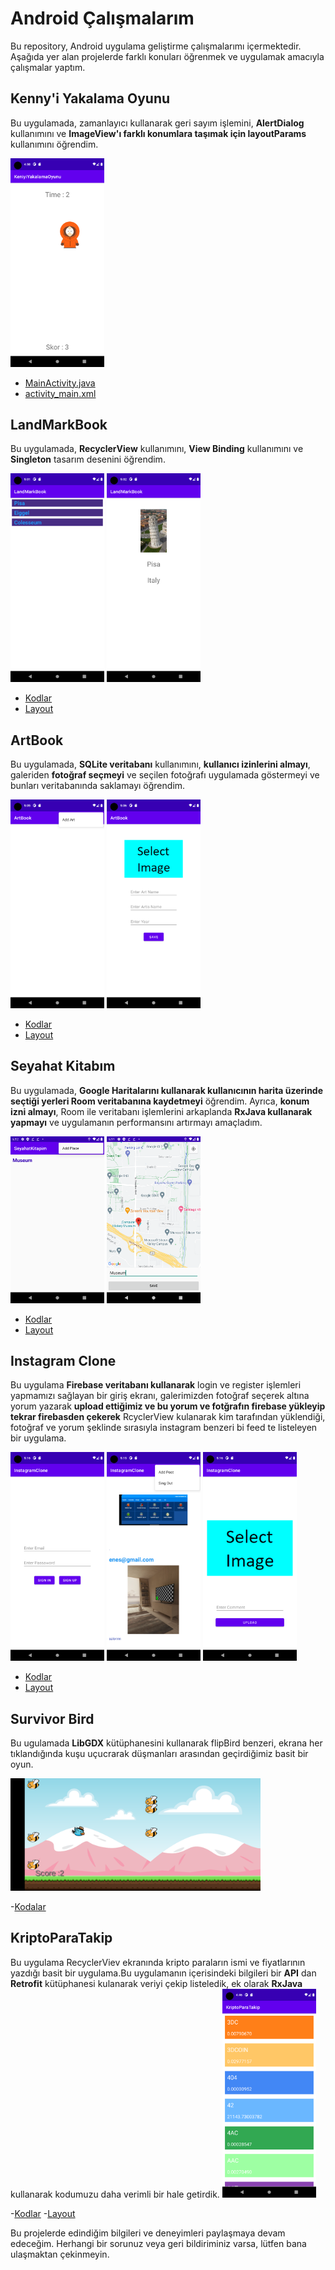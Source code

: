 # Android Çalışmalarım

Bu repository, Android uygulama geliştirme çalışmalarımı içermektedir. Aşağıda yer alan projelerde farklı konuları öğrenmek ve uygulamak amacıyla çalışmalar yaptım.

## Kenny'i Yakalama Oyunu

Bu uygulamada, zamanlayıcı kullanarak geri sayım işlemini, **AlertDialog** kullanımını ve **ImageView'ı farklı konumlara taşımak için layoutParams** kullanımını öğrendim.

<img src="https://github.com/enesaks/AndroidCalismalarim/blob/main/KennyiYakalamaOyunu/UygulamaGoruntusu.png" alt="Açıklama" width="150">

- [MainActivity.java](https://github.com/enesaks/AndroidCalismalarim/blob/main/KennyiYakalamaOyunu/app/src/main/java/com/example/keniyiyakalamaoyunu/MainActivity.java)
- [activity_main.xml](https://github.com/enesaks/AndroidCalismalarim/blob/main/KennyiYakalamaOyunu/app/src/main/res/layout/activity_main.xml)

## LandMarkBook

Bu uygulamada, **RecyclerView** kullanımını, **View Binding** kullanımını ve **Singleton** tasarım desenini öğrendim.

<p >
  <img src="https://github.com/enesaks/AndroidCalismalarim/blob/main/LandMarkBook/EkranGoruntusu1.png" alt="foto1" width="150" />
  <img src="https://github.com/enesaks/AndroidCalismalarim/blob/main/LandMarkBook/EkranGoruntusu2.png" alt="foto2" width="150" />
</p>

- [Kodlar](https://github.com/enesaks/AndroidCalismalarim/tree/main/LandMarkBook/app/src/main/java/com/example/landmarkbook)
- [Layout](https://github.com/enesaks/AndroidCalismalarim/tree/main/LandMarkBook/app/src/main/res/layout)

## ArtBook

Bu uygulamada, **SQLite veritabanı** kullanımını, **kullanıcı izinlerini almayı**, galeriden **fotoğraf seçmeyi** ve seçilen fotoğrafı uygulamada göstermeyi ve bunları veritabanında saklamayı öğrendim.

<p >
  <img src="https://github.com/enesaks/AndroidCalismalarim/blob/main/ArtBook/UygulamaGoruntusu1.png" alt="foto1" width="150" />
  <img src="https://github.com/enesaks/AndroidCalismalarim/blob/main/ArtBook/UygulamaGoruntusu2.png" alt="foto1" width="150" />
</p>


- [Kodlar](https://github.com/enesaks/AndroidCalismalarim/tree/main/ArtBook/app/src/main/java/com/example/artbook)
- [Layout](https://github.com/enesaks/AndroidCalismalarim/tree/main/ArtBook/app/src/main/res/layout)

## Seyahat Kitabım

Bu uygulamada, **Google Haritalarını kullanarak kullanıcının harita üzerinde seçtiği yerleri Room veritabanına kaydetmeyi** öğrendim. Ayrıca, **konum izni almayı**, Room ile veritabanı işlemlerini arkaplanda **RxJava kullanarak yapmayı** ve uygulamanın performansını artırmayı amaçladım.

<p>
  <img src="https://github.com/enesaks/AndroidCalismalarim/blob/main/SeyahatKitapim/UygulamaGoruntusu2.png" alt="foto1" width="150" />
  <img src="https://github.com/enesaks/AndroidCalismalarim/blob/main/SeyahatKitapim/UygulamaGoruntusu.png" alt="foto2" width="150" />
</p>


- [Kodlar](https://github.com/enesaks/AndroidCalismalarim/tree/main/SeyahatKitapim/app/src/main/java/com/example/seyahatkitapim)
- [Layout](https://github.com/enesaks/AndroidCalismalarim/tree/main/SeyahatKitapim/app/src/main/res/layout)

## Instagram Clone

Bu uygulama **Firebase veritabanı kullanarak** login ve register işlemleri yapmamızı sağlayan bir giriş ekranı, galerimizden fotoğraf seçerek altına yorum yazarak **upload ettiğimiz ve bu yorum ve fotğrafın firebase yükleyip tekrar firebasden çekerek** RcyclerView kulanarak kim tarafından yüklendiği, fotoğraf ve yorum şeklinde sırasıyla instagram benzeri bi feed te listeleyen bir uygulama.

<p>
  <img src="https://github.com/enesaks/AndroidCalismalarim/blob/main/InstagramClone/UygulamaGoruntusu.png" alt="foto1" width="150" />
  <img src="https://github.com/enesaks/AndroidCalismalarim/blob/main/InstagramClone/UygulamaGoruntusu2.png" alt="foto2" width="150" />
  <img src="https://github.com/enesaks/AndroidCalismalarim/blob/main/InstagramClone/UygulamaGoruntusu3.png" alt="foto3" width="150" />
</p>


- [Kodlar](https://github.com/enesaks/AndroidCalismalarim/tree/main/InstagramClone/app/src/main/java/com/enesaksu/instagramclone)
- [Layout](https://github.com/enesaks/AndroidCalismalarim/tree/main/InstagramClone/app/src/main/res/layout)

## Survivor Bird

Bu ugulamada __LibGDX__ kütüphanesini kullanarak flipBird benzeri, ekrana her tıklandığında kuşu uçucrarak düşmanları arasından geçirdiğimiz basit bir oyun.

<img src="https://github.com/enesaks/AndroidCalismalarim/blob/main/SurvivorBird/UygulamaGoruntusu.png" alt="Açıklama" width="400">

-[Kodalar](https://github.com/enesaks/AndroidCalismalarim/blob/main/SurvivorBird/core/src/com/enesaksu/survivorbird/SurvivorBird.java)

## KriptoParaTakip
Bu uygulama RecyclerViev ekranında kripto paraların ismi ve fiyatlarının yazdığı basit bir uygulama.Bu uygulamanın içerisindeki bilgileri bir __API__ dan __Retrofit__ kütüphanesi kulanarak veriyi çekip listeledik, ek olarak __RxJava__ kullanarak kodumuzu daha verimli bir hale getirdik.
<img src="https://github.com/enesaks/AndroidCalismalarim/blob/main/KriptoParaTakip/UygulamaGoruntusu.png" alt="Açıklama" width="150">

-[Kodlar](https://github.com/enesaks/AndroidCalismalarim/tree/main/KriptoParaTakip/app/src/main/java/com/enesaksu/kriptoparatakip)
-[Layout](https://github.com/enesaks/AndroidCalismalarim/tree/main/KriptoParaTakip/app/src/main/res/layout)



Bu projelerde edindiğim bilgileri ve deneyimleri paylaşmaya devam edeceğim. Herhangi bir sorunuz veya geri bildiriminiz varsa, lütfen bana ulaşmaktan çekinmeyin.
